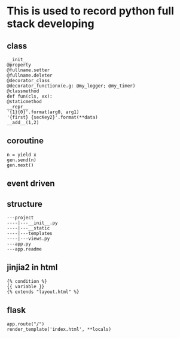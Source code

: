 # This is used to record python full stack developing  
## class  
```  
__init__  
@property  
@fullname.setter  
@fullname.deleter  
@decorator_class  
@decorator_functionx(e.g: @my_logger; @my_timer)  
@classmethod  
def fun(cls, xx):  
@staticmethod  
__repr__  
'{1}{0}'.format(arg0, arg1)  
'{first} {secKey2}'.format(**data)  
__add__(1,2)
```  


## coroutine
```
n = yield x
gen.send(n)
gen.next()
```

## event driven

## structure  
```  
---project
----|---__init__.py
----|---__static
----|---templates
----|---views.py
---app.py
---app.readme
```  

## jinjia2  in html
```
{% condition %}
{{ variable }}
{% extends "layout.html" %}
```

## flask
```
app.route("/")
render_template('index.html', **locals)
```



